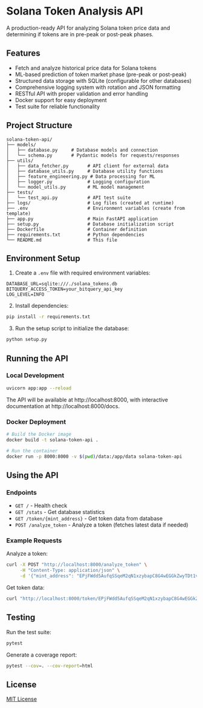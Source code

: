 # Solana Token Analysis API

A production-ready API for analyzing Solana token price data and determining if tokens are in pre-peak or post-peak phases.

## Features

- Fetch and analyze historical price data for Solana tokens
- ML-based prediction of token market phase (pre-peak or post-peak)
- Structured data storage with SQLite (configurable for other databases)
- Comprehensive logging system with rotation and JSON formatting
- RESTful API with proper validation and error handling
- Docker support for easy deployment
- Test suite for reliable functionality

## Project Structure

```
solana-token-api/
├── models/
│   ├── database.py     # Database models and connection
│   └── schema.py       # Pydantic models for requests/responses
├── utils/
│   ├── data_fetcher.py       # API client for external data
│   ├── database_utils.py     # Database utility functions
│   ├── feature_engineering.py # Data processing for ML
│   ├── logger.py             # Logging configuration
│   └── model_utils.py        # ML model management
├── tests/
│   └── test_api.py           # API test suite
├── logs/                     # Log files (created at runtime)
├── .env                      # Environment variables (create from template)
├── app.py                    # Main FastAPI application
├── setup.py                  # Database initialization script
├── Dockerfile                # Container definition
├── requirements.txt          # Python dependencies
└── README.md                 # This file
```

## Environment Setup

1. Create a `.env` file with required environment variables:

```
DATABASE_URL=sqlite:///./solana_tokens.db
BITQUERY_ACCESS_TOKEN=your_bitquery_api_key
LOG_LEVEL=INFO
```

2. Install dependencies:

```bash
pip install -r requirements.txt
```

3. Run the setup script to initialize the database:

```bash
python setup.py
```

## Running the API

### Local Development

```bash
uvicorn app:app --reload
```

The API will be available at http://localhost:8000, with interactive documentation at http://localhost:8000/docs.

### Docker Deployment

```bash
# Build the Docker image
docker build -t solana-token-api .

# Run the container
docker run -p 8000:8000 -v $(pwd)/data:/app/data solana-token-api
```

## Using the API

### Endpoints

- `GET /` - Health check
- `GET /stats` - Get database statistics
- `GET /token/{mint_address}` - Get token data from database
- `POST /analyze_token` - Analyze a token (fetches latest data if needed)

### Example Requests

Analyze a token:

```bash
curl -X POST "http://localhost:8000/analyze_token" \
     -H "Content-Type: application/json" \
     -d '{"mint_address": "EPjFWdd5AufqSSqeM2qN1xzybapC8G4wEGGkZwyTDt1v"}'
```

Get token data:

```bash
curl "http://localhost:8000/token/EPjFWdd5AufqSSqeM2qN1xzybapC8G4wEGGkZwyTDt1v"
```

## Testing

Run the test suite:

```bash
pytest
```

Generate a coverage report:

```bash
pytest --cov=. --cov-report=html
```

## License

[MIT License](LICENSE)